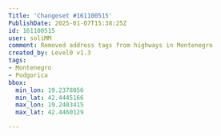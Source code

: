 ```yaml
---
Title: 'Changeset #161100515'
PublishDate: 2025-01-07T15:38:25Z
id: 161100515
user: soliMM
comment: Removed address tags from highways in Montenegro
created_by: Level0 v1.3
tags:
- Montenegro
- Podgorica
bbox:
  min_lon: 19.2378056
  min_lat: 42.4445166
  max_lon: 19.2403415
  max_lat: 42.4460129

---
```

